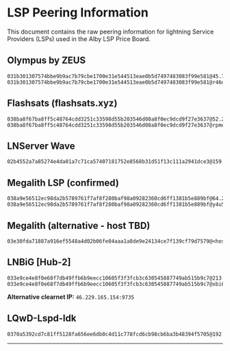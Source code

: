 # LSP Peering Information

This document contains the raw peering information for lightning Service Providers (LSPs) used in the Alby LSP Price Board.

## Olympus by ZEUS
```
031b301307574bbe9b9ac7b79cbe1700e31e544513eae0b5d7497483083f99e581@45.79.192.236:9735
031b301307574bbe9b9ac7b79cbe1700e31e544513eae0b5d7497483083f99e581@r46dwvxcdri754hf6n3rwexmc53h5x4natg5g6hidnxfzejm5xrqn2id.onion:9735
```

## Flashsats (flashsats.xyz)
```
038ba8f67ba8ff5c48764cdd3251c33598d55b203546d08a8f0ec9dcd9f27e3637@52.24.240.84:9735
038ba8f67ba8ff5c48764cdd3251c33598d55b203546d08a8f0ec9dcd9f27e3637@rpmeiboyov7obu7xvs4lsyaurimwlusvd4sqy5scrtfzrh5xoa7hllyd.onion:9735
```

## LNServer Wave
```
02b4552a7a85274e4da01a7c71ca57407181752e8568b31d51f13c111a2941dce3@159.223.176.115:48049
```

## Megalith LSP (confirmed)
```
038a9e56512ec98da2b5789761f7af8f280baf98a09282360cd6ff1381b5e889bf@64.23.162.51:9735
038a9e56512ec98da2b5789761f7af8f280baf98a09282360cd6ff1381b5e889bf@y4u5v6vqenjr4wlnpcp4ekftpyfrsu2sewcrzcl7ob2lctwqcvqpocid.onion:9735
```

## Megalith (alternative - host TBD)
```
03e30fda71887a916ef5548a4d02b06fe04aaa1a8de9e24134ce7f139cf79d7579@<host>:9735
```

## LNBiG [Hub-2]
```
033e9ce4e8f0e68f7db49ffb6b9eecc10605f3f3fcb3c630545887749ab515b9c7@213.174.156.72:9735
033e9ce4e8f0e68f7db49ffb6b9eecc10605f3f3fcb3c630545887749ab515b9c7@xbi6bipfby6prt6wddufgv5mq4mx2ihxsy4u4hycd73qfgc3oslonuid.onion:9735
```
**Alternative clearnet IP:** `46.229.165.154:9735`

## LQwD-Lspd-ldk
```
0370a5392cd7c81ff5128fa656ee6db0c4d11c778fcd6cb98cb6ba3b48394f5705@192.243.215.101:26000
```

---

